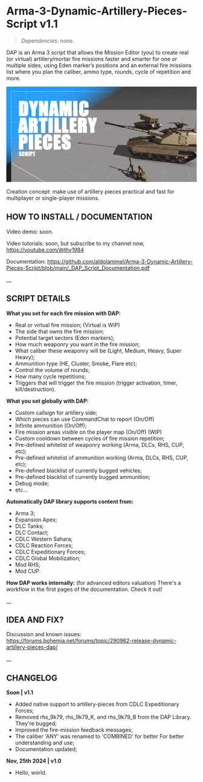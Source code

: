 # Arma-3-Dynamic-Artillery-Pieces-Script v1.1
>*Dependencies: none.*

DAP is an Arma 3 script that allows the Mission Editor (you) to create real (or virtual) artillery/mortar fire missions faster and smarter for one or multiple sides, using Eden marker’s positions and an external fire missions list where you plan the caliber, ammo type, rounds, cycle of repetition and more.

<img src="dap_mission_example.VR/images/thumb.jpg" />

Creation concept: make use of artillery pieces practical and fast for multiplayer or single-player missions.

## HOW TO INSTALL / DOCUMENTATION

Video demo: soon.

Video tutorials: soon, but subscribe to my channel now, https://youtube.com/@thy1984

Documentation: https://github.com/aldolammel/Arma-3-Dynamic-Artillery-Pieces-Script/blob/main/_DAP_Script_Documentation.pdf

__

## SCRIPT DETAILS

**What you set for each fire mission with DAP:**
- Real or virtual fire mission;  (Virtual is WIP)
- The side that owns the fire mission;
- Potential target sectors (Eden markers);
- How much weaponry you want in the fire mission;
- What caliber these weaponry will be (Light, Medium, Heavy, Super Heavy);
- Ammunition type (HE, Cluster, Smoke, Flare etc);
- Control the volume of rounds;
- How many cycle repetitions;
- Triggers that will trigger the fire mission (trigger activation, timer, kill/destruction).

**What you set globally with DAP:**
- Custom callsign for artillery side;
- Which pieces can use CommandChat to report (On/Off)
- Infinite ammunition (On/Off);
- Fire mission areas visible on the player map (On/Off)  (WIP)
- Custom cooldown between cycles of fire mission repetition;
- Pre-defined whitelist of weaponry working (Arma, DLCs, RHS, CUP, etc);
- Pre-defined whitelist of ammunition working (Arma, DLCs, RHS, CUP, etc);
- Pre-defined blacklist of currently bugged vehicles;
- Pre-defined blacklist of currently bugged ammunition;
- Debug mode;
- etc...

**Automatically DAP library supports content from:**
- Arma 3;
- Expansion Apex;
- DLC Tanks;
- DLC Contact;
- CDLC Western Sahara;
- CDLC Reaction Forces;
- CDLC Expeditionary Forces;
- CDLC Global Mobilization;
- Mod RHS;
- Mod CUP.
 
**How DAP works internally:** (for advanced editors valuation)
There's a workflow in the first pages of the documentation. Check it out!

__

## IDEA AND FIX?

Discussion and known issues: https://forums.bohemia.net/forums/topic/290962-release-dynamic-artillery-pieces-dap/

__

## CHANGELOG

**Soon | v1.1**

- Added native support to artillery-pieces from CDLC Expeditionary Forces;
- Removed rhs_9k79, rhs_9k79_K, and rhs_9k79_B from the DAP Library. They're bugged;
- Improved the fire-mission feedback messages;
- The caliber 'ANY' was renamed to 'COMBINED' for better For better understanding and use;
- Documentation updated;

**Nov, 25th 2024 | v1.0**
- Hello, world.